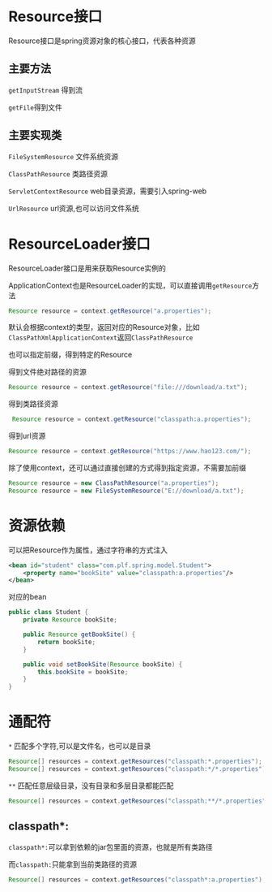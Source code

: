 # Resource接口

Resource接口是spring资源对象的核心接口，代表各种资源

## 主要方法

`getInputStream` 得到流

`getFile`得到文件

## 主要实现类

`FileSystemResource` 文件系统资源

`ClassPathResource` 类路径资源

`ServletContextResource` web目录资源，需要引入spring-web

`UrlResource` url资源,也可以访问文件系统

# ResourceLoader接口

ResourceLoader接口是用来获取Resource实例的

ApplicationContext也是ResourceLoader的实现，可以直接调用`getResource`方法

```java
Resource resource = context.getResource("a.properties");
```

默认会根据context的类型，返回对应的Resource对象，比如`ClassPathXmlApplicationContext`返回`ClassPathResource` 

也可以指定前缀，得到特定的Resource

得到文件绝对路径的资源

```java
Resource resource = context.getResource("file:///download/a.txt");
```

得到类路径资源

```java
 Resource resource = context.getResource("classpath:a.properties");
```

得到url资源

```java
Resource resource = context.getResource("https://www.hao123.com/");
```

除了使用context，还可以通过直接创建的方式得到指定资源，不需要加前缀

```java
Resource resource = new ClassPathResource("a.properties");
Resource resource = new FileSystemResource("E://download/a.txt");
```

# 资源依赖

可以把Resource作为属性，通过字符串的方式注入

```xml
<bean id="student" class="com.plf.spring.model.Student">
    <property name="bookSite" value="classpath:a.properties"/>
</bean>
```

对应的bean

```java
public class Student {
    private Resource bookSite;

    public Resource getBookSite() {
        return bookSite;
    }

    public void setBookSite(Resource bookSite) {
        this.bookSite = bookSite;
    }
}
```

# 通配符

`*` 匹配多个字符,可以是文件名，也可以是目录

```java
Resource[] resources = context.getResources("classpath:*.properties");
Resource[] resources = context.getResources("classpath:*/*.properties");
```

`**` 匹配任意层级目录，没有目录和多层目录都能匹配

```java
Resource[] resources = context.getResources("classpath:**/*.properties");
```



## classpath*:

`classpath*:`可以拿到依赖的jar包里面的资源，也就是所有类路径

而`classpath:`只能拿到当前类路径的资源

```java
Resource[] resources = context.getResources("classpath*:a.properties");
```

